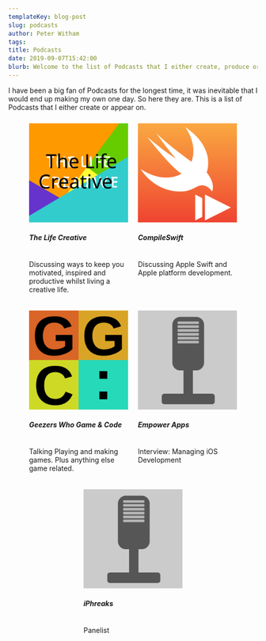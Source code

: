 ```yaml
---
templateKey: blog-post
slug: podcasts
author: Peter Witham
tags:
title: Podcasts
date: 2019-09-07T15:42:00
blurb: Welcome to the list of Podcasts that I either create, produce or appear on.
---
```


I have been a big fan of Podcasts for the longest time, it was inevitable that I would end up making my own one day. So here they are. This is a list of Podcasts that I either create or appear on.

<div style="display: flex; flex: 1; justify-content: center; flex-wrap: wrap">
<div style="width: 200px; max-width: 200px; padding: 10px;">
<a href="https://anchor.fm/peter-witham" target="_blank">
<img src="../../img/podcast_icon_tlc.svg" width="200" height="200"/>
</a>
<h5 style="height: 30px;">The Life Creative</h5>
<p>Discussing ways to keep you motivated, inspired and productive whilst living a creative life.</p>
</div>
<div style="width: 200px; max-width: 200px; padding: 10px;">
<a href="https://anchor.fm/compileswift" target="_blank">
<img src="../../img/podcast_icon_cs.svg" width="200"/>
</a>
<h5 style="height: 30px;">CompileSwift</h5>
<p>Discussing Apple Swift and Apple platform development.</p>
</div>
<div style="width: 200px; max-width: 200px; padding: 10px;">
<a href="https://anchor.fm/gamecode" target="_blank">
<img src="../../img/podcast_icon_ggc.svg" width="200" height="200"/>
</a>
<h5 style="height: 30px;">Geezers Who Game & Code</h5>
<p>Talking Playing and making games. Plus anything else game related.</p>
</div>
<div style="width: 200px; max-width: 200px; padding: 10px;">
<a href="https://www.empowerapps.show/29" target="_blank">
<img src="../../img/podcast_icon_generic.svg" width="200" height="200"/>
</a>
<h5 style="height: 30px;">Empower Apps</h5>
<p>Interview: Managing iOS Development</p>
</div>
<div style="width: 200px; max-width: 200px; padding: 10px;">
<a href="https://devchat.tv/iphreaks/" target="_blank">
<img src="../../img/podcast_icon_generic.svg" width="200" height="200"/>
</a>
<h5 style="height: 30px;">iPhreaks</h5>
<p>Panelist</p>
</div>
</div>
